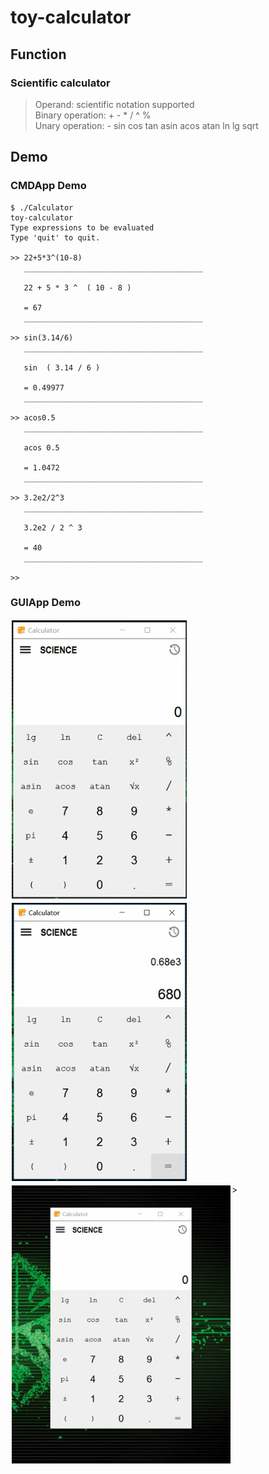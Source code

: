 # toy-calculator

## Function
### Scientific calculator
>Operand: scientific notation supported  
>Binary operation: + - * / ^ %  
>Unary  operation: - sin cos tan asin acos atan ln lg sqrt

## Demo

### CMDApp Demo

```
$ ./Calculator
toy-calculator
Type expressions to be evaluated
Type 'quit' to quit.

>> 22+5*3^(10-8)
   ________________________________________

   22 + 5 * 3 ^  ( 10 - 8 )

   = 67
   ________________________________________

>> sin(3.14/6)
   ________________________________________

   sin  ( 3.14 / 6 )

   = 0.49977
   ________________________________________

>> acos0.5
   ________________________________________

   acos 0.5

   = 1.0472
   ________________________________________

>> 3.2e2/2^3
   ________________________________________

   3.2e2 / 2 ^ 3

   = 40
   ________________________________________

>>
```
### GUIApp Demo
>  
<div style="float:left;border:solid 1px 000;margin:2px;"><img src="https://github.com/yuanhjty/calculator/blob/master/Demo/demo-01.gif" width="280" height="445"></div>
<div style="float:left;border:solid 1px 000;margin:2px;"><img src="https://github.com/yuanhjty/calculator/blob/master/Demo/demo-02.gif" width="280" height="445"></div>
<div style="clear:both;"></div>  
>  
<div style="float:left;border:solid 1px 000;margin:2px;"><img src="https://github.com/yuanhjty/calculator/blob/master/Demo/demo-03.gif" width="350" height="445"></div>
<div style="clear:both;"></div>
